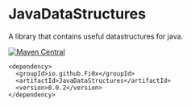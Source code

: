 # JavaDataStructures
A library that contains useful datastructures for java.

[![Maven Central](https://maven-badges.herokuapp.com/maven-central/io.github.Fi0x/JavaDataStructures/badge.svg)](https://maven-badges.herokuapp.com/maven-central/io.github.Fi0x/JavaDataStructures/)
```
<dependency>
  <groupId>io.github.Fi0x</groupId>
  <artifactId>JavaDataStructures</artifactId>
  <version>0.0.2</version>
</dependency>
```
